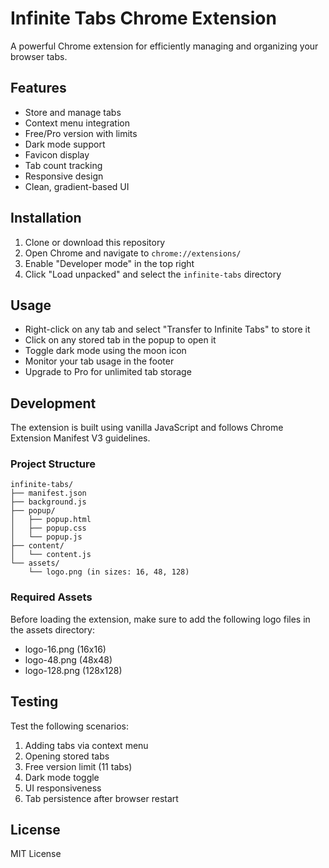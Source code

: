 # Infinite Tabs Chrome Extension

A powerful Chrome extension for efficiently managing and organizing your browser tabs.

## Features

- Store and manage tabs
- Context menu integration
- Free/Pro version with limits
- Dark mode support
- Favicon display
- Tab count tracking
- Responsive design
- Clean, gradient-based UI

## Installation

1. Clone or download this repository
2. Open Chrome and navigate to `chrome://extensions/`
3. Enable "Developer mode" in the top right
4. Click "Load unpacked" and select the `infinite-tabs` directory

## Usage

- Right-click on any tab and select "Transfer to Infinite Tabs" to store it
- Click on any stored tab in the popup to open it
- Toggle dark mode using the moon icon
- Monitor your tab usage in the footer
- Upgrade to Pro for unlimited tab storage

## Development

The extension is built using vanilla JavaScript and follows Chrome Extension Manifest V3 guidelines.

### Project Structure
```
infinite-tabs/
├── manifest.json
├── background.js
├── popup/
│   ├── popup.html
│   ├── popup.css
│   └── popup.js
├── content/
│   └── content.js
└── assets/
    └── logo.png (in sizes: 16, 48, 128)
```

### Required Assets

Before loading the extension, make sure to add the following logo files in the assets directory:
- logo-16.png (16x16)
- logo-48.png (48x48)
- logo-128.png (128x128)

## Testing

Test the following scenarios:
1. Adding tabs via context menu
2. Opening stored tabs
3. Free version limit (11 tabs)
4. Dark mode toggle
5. UI responsiveness
6. Tab persistence after browser restart

## License

MIT License
